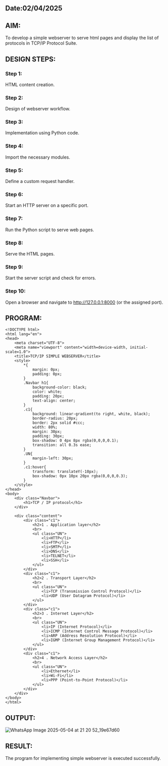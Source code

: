 
## Date:02/04/2025

## AIM:
To develop a simple webserver to serve html pages and display the list of protocols in TCP/IP Protocol Suite.

## DESIGN STEPS:
### Step 1: 
HTML content creation.

### Step 2:
Design of webserver workflow.

### Step 3:
Implementation using Python code.

### Step 4:
Import the necessary modules.

### Step 5:
Define a custom request handler.

### Step 6:
Start an HTTP server on a specific port.

### Step 7:
Run the Python script to serve web pages.

### Step 8:
Serve the HTML pages.

### Step 9:
Start the server script and check for errors.

### Step 10:
Open a browser and navigate to http://127.0.0.1:8000 (or the assigned port).

## PROGRAM:
```
<!DOCTYPE html>
<html lang="en">
<head>
    <meta charset="UTF-8">
    <meta name="viewport" content="width=device-width, initial-scale=1.0">
    <title>TCP/IP SIMPLE WEBSERVER</title>
    <style>
        *{
            margin: 0px;
            padding: 0px;
        }
        .Navbar h1{
            background-color: black;
            color: white;
            padding: 20px;
            text-align: center;
        }
        .c1{
            background: linear-gradient(to right, white, black);
            border-radius: 20px;
            border: 2px solid #ccc;
            width: 80%;
            margin: 30px;
            padding: 30px;
            box-shadow: 0 4px 8px rgba(0,0,0,0.1);
            transition: all 0.3s ease;
        }
        .UN{
            margin-left: 30px;
        }
        .c1:hover{
            transform: translateY(-10px);
            box-shadow: 0px 10px 20px rgba(0,0,0,0.3);
        }
    </style>
</head>
<body>
    <div class="Navbar">
        <h1>TCP / IP protocol</h1>
    </div>

    <div class="content">
        <div class="c1">
            <h2>1 . Application layer</h2>
            <br>
            <ul class="UN">
                <li>HTTP</li>
                <li>FTP</li>
                <li>SMTP</li>
                <li>DNS</li>
                <li>TELNET</li>
                <li>SSH</li>
            </ul>
        </div>
        <div class="c1">
            <h2>2 . Transport Layer</h2>
            <br>
            <ul class="UN">
                <li>TCP (Transmission Control Protocol)</li>
                <li>UDP (User Datagram Protocol)</li>
            </ul>
        </div>
        <div class="c1">
            <h2>3 . Internet Layer</h2>
            <br>
            <ul class="UN">
                <li>IP (Internet Protocol)</li>
                <li>ICMP (Internet Control Message Protocol)</li>
                <li>ARP (Address Resolution Protocol)</li>
                <li>IGMP (Internet Group Management Protocol)</li>
            </ul>
        </div>
        <div class="c1">
            <h2>4 . Network Access Layer</h2>
            <br>
            <ul class="UN">
                <li>Ethernet</li>
                <li>Wi-Fi</li>
                <li>PPP (Point-to-Point Protocol)</li>
            </ul>
        </div>
    </div>
</body>
</html>
```

## OUTPUT:
![WhatsApp Image 2025-05-04 at 21 20 52_19e67d60](https://github.com/user-attachments/assets/0f153128-5436-49e2-a6c7-deb8d70cbae3)


## RESULT:
The program for implementing simple webserver is executed successfully.
